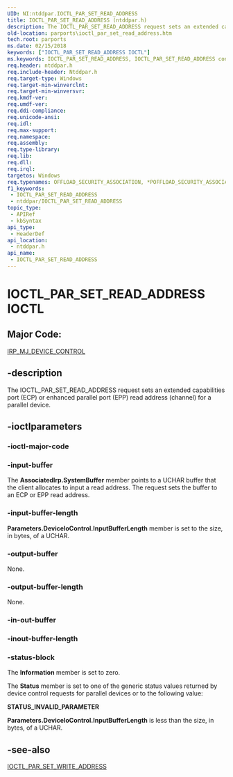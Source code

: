 ```yaml
---
UID: NI:ntddpar.IOCTL_PAR_SET_READ_ADDRESS
title: IOCTL_PAR_SET_READ_ADDRESS (ntddpar.h)
description: The IOCTL_PAR_SET_READ_ADDRESS request sets an extended capabilities port (ECP) or enhanced parallel port (EPP) read address (channel) for a parallel device.
old-location: parports\ioctl_par_set_read_address.htm
tech.root: parports
ms.date: 02/15/2018
keywords: ["IOCTL_PAR_SET_READ_ADDRESS IOCTL"]
ms.keywords: IOCTL_PAR_SET_READ_ADDRESS, IOCTL_PAR_SET_READ_ADDRESS control code [Parallel Ports], cisspd_91a85f87-e3c1-4ccb-aeab-13a484c75224.xml, ntddpar/IOCTL_PAR_SET_READ_ADDRESS, parports.ioctl_par_set_read_address
req.header: ntddpar.h
req.include-header: Ntddpar.h
req.target-type: Windows
req.target-min-winverclnt: 
req.target-min-winversvr: 
req.kmdf-ver: 
req.umdf-ver: 
req.ddi-compliance: 
req.unicode-ansi: 
req.idl: 
req.max-support: 
req.namespace: 
req.assembly: 
req.type-library: 
req.lib: 
req.dll: 
req.irql: 
targetos: Windows
req.typenames: OFFLOAD_SECURITY_ASSOCIATION, *POFFLOAD_SECURITY_ASSOCIATION
f1_keywords:
 - IOCTL_PAR_SET_READ_ADDRESS
 - ntddpar/IOCTL_PAR_SET_READ_ADDRESS
topic_type:
 - APIRef
 - kbSyntax
api_type:
 - HeaderDef
api_location:
 - ntddpar.h
api_name:
 - IOCTL_PAR_SET_READ_ADDRESS
---
```


# IOCTL_PAR_SET_READ_ADDRESS IOCTL


##  Major Code:


[IRP_MJ_DEVICE_CONTROL](/windows-hardware/drivers/kernel/irp-mj-device-control)


## -description

The IOCTL_PAR_SET_READ_ADDRESS request sets an extended capabilities port (ECP) or enhanced parallel port (EPP) read address (channel) for a parallel device.

## -ioctlparameters

### -ioctl-major-code

### -input-buffer

The <b>AssociatedIrp.SystemBuffer</b> member points to a UCHAR buffer that the client allocates to input a read address. The request sets the buffer to an ECP or EPP read address.

### -input-buffer-length

<b>Parameters.DeviceIoControl.InputBufferLength</b> member is set to the size, in bytes, of a UCHAR.

### -output-buffer

None.

### -output-buffer-length

None.

### -in-out-buffer

### -inout-buffer-length

### -status-block

The <b>Information</b> member is set to zero.

The <b>Status</b> member is set to one of the generic status values returned by device control requests for parallel devices or to the following value:




**STATUS_INVALID_PARAMETER**

<b>Parameters.DeviceIoControl.InputBufferLength</b> is less than the size, in bytes, of a UCHAR.

## -see-also

<a href="..\ntddpar\ni-ntddpar-ioctl_par_set_write_address.md">IOCTL_PAR_SET_WRITE_ADDRESS</a>
